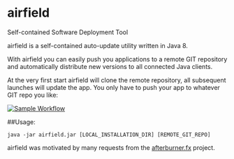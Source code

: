 # airfield
Self-contained Software Deployment Tool

airfield is a self-contained auto-update utility written in Java 8. 

With airfield you can easily push you applications to a remote GIT repository and automatically distribute new versions to all connected Java clients.

At the very first start airfield will clone the remote repository, all subsequent launches will update the app. You only have to push your app to whatever GIT repo you like:

[![Sample Workflow](https://i.ytimg.com/vi/mEMzM8B1E74/mqdefault.jpg)](https://www.youtube.com/embed/mEMzM8B1E74?rel=0)

##Usage:
```
java -jar airfield.jar [LOCAL_INSTALLATION_DIR] [REMOTE_GIT_REPO]
```

airfield was motivated by many requests from the [afterburner.fx](https://github.com/AdamBien/afterburner.fx) project.
